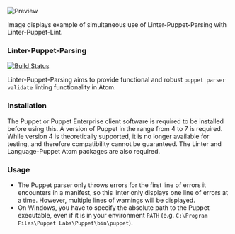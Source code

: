 ![Preview](https://raw.githubusercontent.com/mschuchard/linter-puppet-parsing/master/linter_puppet_parsing.png)

Image displays example of simultaneous use of Linter-Puppet-Parsing with Linter-Puppet-Lint.

### Linter-Puppet-Parsing
[![Build Status](https://travis-ci.com/mschuchard/linter-puppet-parsing.svg?branch=master)](https://travis-ci.com/mschuchard/linter-puppet-parsing)

Linter-Puppet-Parsing aims to provide functional and robust `puppet parser validate` linting functionality in Atom.

### Installation
The Puppet or Puppet Enterprise client software is required to be installed before using this. A version of Puppet in the range from 4 to 7 is required. While version 4 is theoretically supported, it is no longer available for testing, and therefore compatibility cannot be guaranteed. The Linter and Language-Puppet Atom packages are also required.

### Usage
- The Puppet parser only throws errors for the first line of errors it encounters in a manifest, so this linter only displays one line of errors at a time. However, multiple lines of warnings will be displayed.
- On Windows, you have to specify the absolute path to the Puppet executable, even if it is in your environment `PATH` (e.g. `C:\Program Files\Puppet Labs\Puppet\bin\puppet`).
